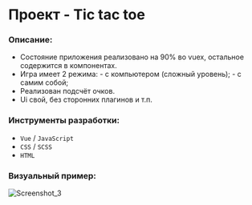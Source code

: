 # Проект - Tic tac toe

### Описание:
- Состояние приложения реализовано на 90% во vuex, остальное содержится в компонентах.
- Игра имеет 2 режима:
      - с компьютером (сложный уровень);
      - с самим собой;
- Реализован подсчёт очков.
- Ui свой, без сторонних плагинов и т.п.

### Инструменты разработки:
- `Vue` / `JavaScript`
- `CSS` / `SCSS`
- `HTML`

### Визуальный пример:
![Screenshot_3](https://user-images.githubusercontent.com/28337073/101619211-03af8400-3a24-11eb-87da-213cb26ed877.png)
